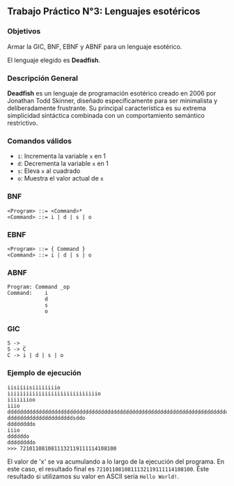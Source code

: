## Trabajo Práctico N°3: Lenguajes esotéricos

### Objetivos

Armar la GIC, BNF, EBNF y ABNF para un lenguaje esotérico. 

El lenguaje elegido es **Deadfish**.

### Descripción General
**Deadfish** es un lenguaje de programación esotérico creado en 2006 por Jonathan Todd Skinner, diseñado específicamente para ser minimalista y deliberadamente frustrante. Su principal característica es su extrema simplicidad sintáctica combinada con un comportamiento semántico restrictivo.

### Comandos válidos
  - `i`: Incrementa la variable `x` en 1
  - `d`: Decrementa la variable `x` en 1
  - `s`: Eleva `x` al cuadrado
  - `o`: Muestra el valor actual de `x`

### BNF

```bnf
<Program> ::= <Command>*
<Command> ::= i | d | s | o
```

### EBNF

```ebnf
<Program> ::= { Command }
<Command> ::= i | d | s | o
```

### ABNF

```abnf
Program: Command _op
Command:    i
            d
            s
            o
``` 

### GIC

```gic
S -> _
S -> C
C -> i | d | s | o
```

### Ejemplo de ejecución

``` deadfish
iisiiiisiiiiiiiio
iiiiiiiiiiiiiiiiiiiiiiiiiiiiio
iiiiiiioo
iiio
dddddddddddddddddddddddddddddddddddddddddddddddddddddddddddddddddddddddddddddddo
dddddddddddddddddddddsddo
ddddddddo
iiio
ddddddo
ddddddddo
>>> 7210110810811132119111114108100
```

El valor de 'x' se va acumulando a lo largo de la ejecución del programa. En este caso, el resultado final es `7210110810811132119111114108100`. Éste resultado si utilizamos su valor en ASCII sería `Hello World!`.